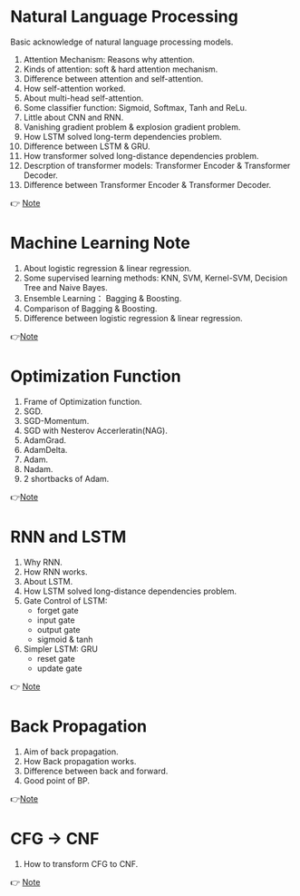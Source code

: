 #  Natural Language Processing
Basic acknowledge of natural language processing models.

1. Attention Mechanism: Reasons why attention.
2. Kinds of attention: soft & hard attention mechanism.
3. Difference between attention and self-attention.
4. How self-attention worked.
5. About multi-head self-attention.
6. Some classifier function: Sigmoid, Softmax, Tanh and ReLu.
7. Little about CNN and RNN.
8. Vanishing gradient problem & explosion gradient problem.
9. How LSTM solved long-term dependencies problem.
10. Difference between LSTM & GRU.
11. How transformer solved long-distance dependencies problem.
12. Descrption of transformer models: Transformer Encoder & Transformer Decoder.
13. Difference between Transformer Encoder & Transformer Decoder.

👉 [Note](https://github.com/PearlCoastal/NLP_Note/blob/master/AttentionMechanism.md)

# Machine Learning Note

1. About logistic regression & linear regression.
2. Some supervised learning methods: KNN, SVM, Kernel-SVM, Decision Tree and Naive Bayes.
3. Ensemble Learning： Bagging & Boosting.
4. Comparison of Bagging & Boosting.
5. Difference between logistic regression & linear regression.

👉[Note](https://github.com/PearlCoastal/NLP_Note/blob/master/%E5%88%86%E7%B1%BB%E7%AE%97%E6%B3%95.md)

# Optimization Function

1. Frame of Optimization function.
2. SGD.
3. SGD-Momentum.
4. SGD with Nesterov Accerleratin(NAG).
5. AdamGrad.
6. AdamDelta.
7. Adam.
8. Nadam.
9. 2 shortbacks of Adam.

👉[Note](https://github.com/PearlCoastal/NLP_Note/blob/master/OptimizationFunction.md)

# RNN and LSTM

1. Why RNN.
2. How RNN works.
3. About LSTM.
4. How LSTM solved long-distance dependencies problem.
5. Gate Control of LSTM:
   - forget gate
   - input gate
   - output gate
   - sigmoid & tanh
6. Simpler LSTM: GRU
   - reset gate
   - update gate

👉 [Note](https://github.com/PearlCoastal/NLP_Note/blob/master/RNN_LSTM.md)

# Back Propagation

1. Aim of back propagation.
2. How Back propagation works.
3. Difference between back and forward.
4. Good point of BP.

👉[Note](https://github.com/PearlCoastal/NLP_Note/blob/master/BackPropagation.md)

# CFG -> CNF

1. How to transform CFG to CNF.

👉 [Note](https://github.com/PearlCoastal/NLP_Note/blob/master/CFG2CNF.md)
